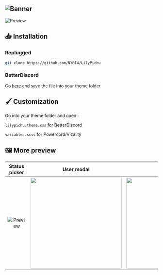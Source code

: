 ![Banner](https://nyri4.github.io/LilyPichu/assets/banner.png)
---
![Preview](https://nyri4.github.io/LilyPichu/assets/preview.png)

## 📥 Installation

### Replugged

```sh
git clone https://github.com/NYRI4/LilyPichu
```

### BetterDiscord

Go [here](https://betterdiscord.app/theme/LilyPichu) and save the file into your theme folder

## 🖌️ Customization
Go into your theme folder and open :

`lilypichu.theme.css` for BetterDiscord

`variables.scss` for Powercord/Vizality

## 🖼️ More preview
| Status picker | User modal | Aliucord |
| :---------: | :---------: | :---------: |
| ![Preview](https://nyri4.github.io/LilyPichu/assets/status_picker.png)  | <img width=300 src="https://nyri4.github.io/LilyPichu/assets/modal.png"></img> | <img width=300 src="https://nyri4.github.io/LilyPichu/assets/preview-aliucord.png"></img> |
